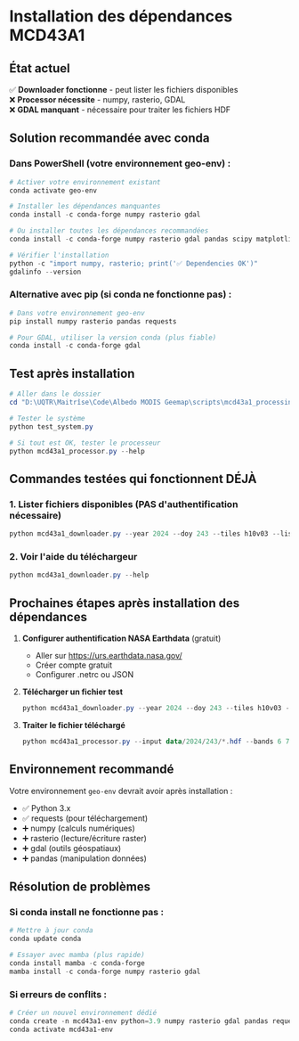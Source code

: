 # Installation des dépendances MCD43A1

## État actuel
✅ **Downloader fonctionne** - peut lister les fichiers disponibles  
❌ **Processor nécessite** - numpy, rasterio, GDAL  
❌ **GDAL manquant** - nécessaire pour traiter les fichiers HDF  

## Solution recommandée avec conda

### Dans PowerShell (votre environnement geo-env) :

```powershell
# Activer votre environnement existant
conda activate geo-env

# Installer les dépendances manquantes
conda install -c conda-forge numpy rasterio gdal

# Ou installer toutes les dépendances recommandées
conda install -c conda-forge numpy rasterio gdal pandas scipy matplotlib plotly

# Vérifier l'installation
python -c "import numpy, rasterio; print('✅ Dependencies OK')"
gdalinfo --version
```

### Alternative avec pip (si conda ne fonctionne pas) :

```powershell
# Dans votre environnement geo-env
pip install numpy rasterio pandas requests

# Pour GDAL, utiliser la version conda (plus fiable)
conda install -c conda-forge gdal
```

## Test après installation

```powershell
# Aller dans le dossier
cd "D:\UQTR\Maitrîse\Code\Albedo MODIS Geemap\scripts\mcd43a1_processing"

# Tester le système
python test_system.py

# Si tout est OK, tester le processeur
python mcd43a1_processor.py --help
```

## Commandes testées qui fonctionnent DÉJÀ

### 1. Lister fichiers disponibles (PAS d'authentification nécessaire)
```powershell
python mcd43a1_downloader.py --year 2024 --doy 243 --tiles h10v03 --list-only
```

### 2. Voir l'aide du téléchargeur
```powershell
python mcd43a1_downloader.py --help
```

## Prochaines étapes après installation des dépendances

1. **Configurer authentification NASA Earthdata** (gratuit)
   - Aller sur https://urs.earthdata.nasa.gov/ 
   - Créer compte gratuit
   - Configurer .netrc ou JSON

2. **Télécharger un fichier test**
   ```powershell
   python mcd43a1_downloader.py --year 2024 --doy 243 --tiles h10v03 --max-files 1
   ```

3. **Traiter le fichier téléchargé**
   ```powershell
   python mcd43a1_processor.py --input data/2024/243/*.hdf --bands 6 7
   ```

## Environnement recommandé

Votre environnement `geo-env` devrait avoir après installation :
- ✅ Python 3.x
- ✅ requests (pour téléchargement)
- ➕ numpy (calculs numériques)
- ➕ rasterio (lecture/écriture raster)
- ➕ gdal (outils géospatiaux)
- ➕ pandas (manipulation données)

## Résolution de problèmes

### Si conda install ne fonctionne pas :
```powershell
# Mettre à jour conda
conda update conda

# Essayer avec mamba (plus rapide)
conda install mamba -c conda-forge
mamba install -c conda-forge numpy rasterio gdal
```

### Si erreurs de conflits :
```powershell
# Créer un nouvel environnement dédié
conda create -n mcd43a1-env python=3.9 numpy rasterio gdal pandas requests -c conda-forge
conda activate mcd43a1-env
```